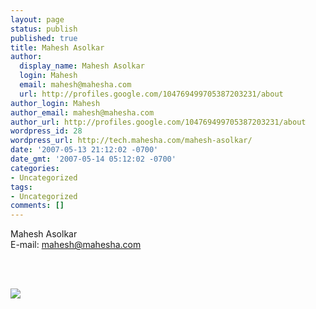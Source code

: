 ```yaml
---
layout: page
status: publish
published: true
title: Mahesh Asolkar
author:
  display_name: Mahesh Asolkar
  login: Mahesh
  email: mahesh@mahesha.com
  url: http://profiles.google.com/104769499705387203231/about
author_login: Mahesh
author_email: mahesh@mahesha.com
author_url: http://profiles.google.com/104769499705387203231/about
wordpress_id: 28
wordpress_url: http://tech.mahesha.com/mahesh-asolkar/
date: '2007-05-13 21:12:02 -0700'
date_gmt: '2007-05-14 05:12:02 -0700'
categories:
- Uncategorized
tags:
- Uncategorized
comments: []
---
```

<p>Mahesh Asolkar<br />
E-mail: <a href="mailto:mahesh@mahesha.com">mahesh@mahesha.com</a></p>
<p><!-- Place this tag in your head or just before your close body tag. --><br />
<script src="https://apis.google.com/js/platform.js" async defer></script></p>
<p><!-- Place this tag where you want the widget to render. --></p>
<div class="g-person" data-width="450" data-href="//google.com/+MaheshAsolkar" data-rel="author"></div>
<p><a rel="me" href="https://google.com/+MaheshAsolkar"><br />
  <img src="http://www.google.com/images/icons/ui/gprofile_button-32.png"><br />
</a></p>
